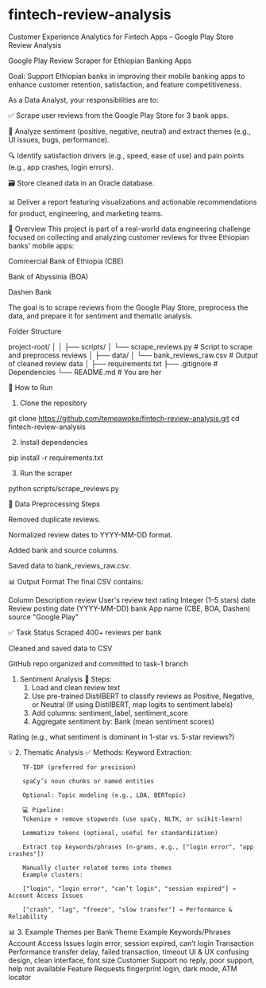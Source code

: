 # fintech-review-analysis
Customer Experience Analytics for Fintech Apps – Google Play Store Review Analysis

Google Play Review Scraper for Ethiopian Banking Apps

Goal: Support Ethiopian banks in improving their mobile banking apps to enhance customer retention, satisfaction, and feature competitiveness.

As a Data Analyst, your responsibilities are to:

✅ Scrape user reviews from the Google Play Store for 3 bank apps.

🧠 Analyze sentiment (positive, negative, neutral) and extract themes (e.g., UI issues, bugs, performance).

🔍 Identify satisfaction drivers (e.g., speed, ease of use) and pain points (e.g., app crashes, login errors).

🗃️ Store cleaned data in an Oracle database.

📊 Deliver a report featuring visualizations and actionable recommendations for product, engineering, and marketing teams.

📌 Overview
This project is part of a real-world data engineering challenge focused on collecting and analyzing customer reviews for three Ethiopian banks' mobile apps:

Commercial Bank of Ethiopia (CBE)

Bank of Abyssinia (BOA)

Dashen Bank

The goal is to scrape reviews from the Google Play Store, preprocess the data, and prepare it for sentiment and thematic analysis.

Folder Structure

project-root/
│
│
├── scripts/
│   └── scrape_reviews.py         # Script to scrape and preprocess reviews
│
├── data/
│   └── bank_reviews_raw.csv      # Output of cleaned review data
│
├── requirements.txt
├── .gitignore                     # Dependencies
└── README.md                      # You are her

🚀 How to Run
1. Clone the repository

git clone https://github.com/temeawoke/fintech-review-analysis.git
cd fintech-review-analysis

2. Install dependencies

pip install -r requirements.txt

3. Run the scraper

python scripts/scrape_reviews.py

🧹 Data Preprocessing Steps

Removed duplicate reviews.

Normalized review dates to YYYY-MM-DD format.

Added bank and source columns.

Saved data to bank_reviews_raw.csv.

📊 Output Format
The final CSV contains:

Column	Description
review	User's review text
rating	Integer (1–5 stars)
date	Review posting date (YYYY-MM-DD)
bank	App name (CBE, BOA, Dashen)
source	"Google Play"

✅ Task Status
 Scraped 400+ reviews per bank

 Cleaned and saved data to CSV

 GitHub repo organized and committed to task-1 branch
 1. Sentiment Analysis
    🔄 Steps:
    1. Load and clean review text
    2. Use pre-trained DistilBERT to classify reviews as Positive, Negative, or Neutral
    (If using DistilBERT, map logits to sentiment labels)
    3. Add columns: sentiment_label, sentiment_score
    4. Aggregate sentiment by:
    Bank (mean sentiment scores)

Rating (e.g., what sentiment is dominant in 1-star vs. 5-star reviews?)

💡 2. Thematic Analysis
        ✅ Methods:
        Keyword Extraction:

        TF-IDF (preferred for precision)

        spaCy’s noun chunks or named entities

        Optional: Topic modeling (e.g., LDA, BERTopic)

        💻 Pipeline:
        Tokenize + remove stopwords (use spaCy, NLTK, or scikit-learn)

        Lemmatize tokens (optional, useful for standardization)

        Extract top keywords/phrases (n-grams, e.g., ["login error", "app crashes"])

        Manually cluster related terms into themes
        Example clusters:

        ["login", "login error", "can’t login", "session expired"] → Account Access Issues

        ["crash", "lag", "freeze", "slow transfer"] → Performance & Reliability

 📊 3. Example Themes per Bank
Theme	Example Keywords/Phrases
Account Access Issues	login error, session expired, can’t login
Transaction Performance	transfer delay, failed transaction, timeout
UI & UX	confusing design, clean interface, font size
Customer Support	no reply, poor support, help not available
Feature Requests	fingerprint login, dark mode, ATM locator